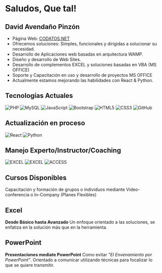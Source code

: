 # Saludos, Que tal! 
## David Avendaño Pinzón
 - Página Web: [CODATOS.NET](http://www.codatos.net/)
 - Ofrecemos soluciones: Simples, funcionales y dirigidas a solucionar su necesidad.
 - Desarrollo de Aplicaciones web basadas en arquitectura WAMP.
 - Diseño y desarrollo de Web Sites.
 - Desarrollo de complementos EXCEL y soluciones basadas en VBA (MS OFFICE)
 - Soporte y Capacitación en uso y desarrollo de proyectos MS OFFICE
 - Actualmente estamos mejorando las habilidades con React & Python.
 
## Tecnologías Actuales
![PHP](https://img.shields.io/badge/PHP-777BB4?style=for-the-badge&logo=php&logoColor=white)
![MySQL](https://img.shields.io/badge/MySQL-00000F?style=for-the-badge&logo=mysql&logoColor=white)
![JavaScript](https://img.shields.io/badge/JavaScript-F7DF1E?style=for-the-badge&logo=javascript&logoColor=black)
![Bootstrap](https://img.shields.io/badge/Bootstrap-563D7C?style=for-the-badge&logo=bootstrap&logoColor=white)
![HTML5](https://img.shields.io/badge/HTML5-E34F26?style=for-the-badge&logo=html5&logoColor=white)
![CSS3](https://img.shields.io/badge/CSS3-1572B6?style=for-the-badge&logo=css3&logoColor=white)
![GitHub](https://img.shields.io/badge/GitHub-100000?style=for-the-badge&logo=github&logoColor=white)

## Actualización en proceso
![React](https://img.shields.io/badge/React-20232A?style=for-the-badge&logo=react&logoColor=61DAFB)
![Python](https://img.shields.io/badge/Python-14354C?style=for-the-badge&logo=python&logoColor=white)

## Manejo Experto/Instructor/Coaching
![EXCEL](https://img.shields.io/badge/Microsoft_Excel-217346?style=for-the-badge&logo=microsoft-excel&logoColor=white)
![EXCEL](https://img.shields.io/badge/Microsoft_Office-D83B01?style=for-the-badge&logo=microsoft-office&logoColor=white)
![ACCESS](https://img.shields.io/badge/Microsoft_Access-A4373A?style=for-the-badge&logo=microsoft-access&logoColor=white)

## Cursos Disponibles
Capacitación y formación de grupos o individuos mediante Video-conferencia o In-Company (Planes Flexibles)

## Excel 
**Desde Básico hasta Avanzado** Un enfoque orientado a las soluciones, se enfatiza en la solución más que en la herramienta.

## PowerPoint
**Presentaciones mediate PowerPoint** Como evitar _"El Envenamiento por PowerPoint"_. Orientado a comunicar utilizando técnicas para focalizar lo que se quiere transmitir.
